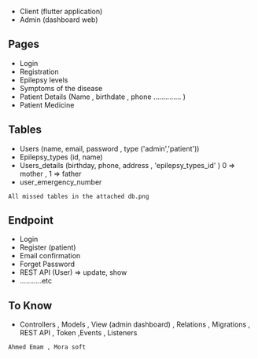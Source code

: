 
- Client  (flutter application) 
- Admin (dashboard web) 

## Pages 
- Login 
- Registration 
- Epilepsy levels 
- Symptoms of the disease 
- Patient Details (Name , birthdate , phone .............. ) 
- Patient Medicine 


## Tables 

- Users (name, email, password , type ('admin','patient'))
- Epilepsy_types (id, name)
- Users_details (birthday, phone, address , 'epilepsy_types_id' )  0 => mother , 1 => father
- user_emergency_number

```aiignore
All missed tables in the attached db.png  
```

 ## Endpoint 

- Login 
- Register (patient)
- Email confirmation 
- Forget Password
- REST API (User) => update, show 
- ...........etc




## To Know 
- Controllers , Models , View (admin dashboard) , Relations , Migrations  , REST API , Token ,Events , Listeners 

```aiignore
Ahmed Emam , Mora soft
```

